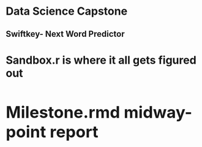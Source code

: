 # Data Science Capstone

<h2>Swiftkey- Next Word Predictor</h2>

<h1>Sandbox.r is where it all gets figured out<h/1>

<h2>Milestone.rmd midway-point report</h2>
